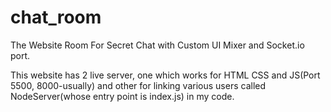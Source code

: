 # chat_room
The Website Room For Secret Chat with Custom UI Mixer and Socket.io port.

This website has 2 live server, one which works for HTML CSS and JS(Port 5500, 8000-usually) and other for linking various users called NodeServer(whose entry point is index.js) in my code.
